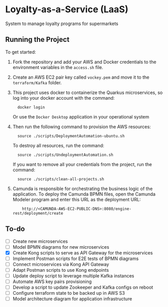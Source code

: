 # Loyalty-as-a-Service (LaaS)

System to manage loyalty programs for supermarkets

## Running the Project

To get started:

1.  Fork the repository and add your AWS and Docker credentials to the environment variables in the `access.sh` file.

2.  Create an AWS EC2 pair key called `vockey.pem` and move it to the `terraform/Kafka` folder.

3.  This project uses docker to containerize the Quarkus microservices, so log into your docker account with the command:

          docker login

    Or use the `Docker Desktop` application in your operational system

4.  Then run the following command to provision the AWS resources:

          source ./scripts/DeploymentAutomation-ubuntu.sh

    To destroy all resources, run the command:

          source ./scripts/UndeploymentAutomation.sh

    If you want to remove all your credentials from the project, run the command:

          source ./scripts/clean-all-projects.sh

5.  Camunda is responsible for orchestrating the business logic of the application. To deploy the Camunda BPMN files, open the Camunda Modeler program and enter this URL as the deployment URL:

            http://<CAMUNDA-AWS-EC2-PUBLIC-DNS>:8080/engine-rest/deployment/create

## To-do

- [ ] Create new microservices
- [ ] Model BPMN diagrams for new microservices
- [x] Create Kong scripts to serve as API Gateway for the microservices
- [ ] Implement Postman scripts for E2E tests of BPMN diagrams
- [ ] Connect microservices via Kong API Gateway
- [ ] Adapt Postman scripts to use Kong endpoints
- [ ] Update deploy script to leverage multiple Kafka instances
- [ ] Automate AWS key pairs provisioning
- [ ] Develop a script to update Zookeeper and Kafka configs on reboot
- [ ] Configure terraform state to be backed up in AWS S3
- [ ] Model architecture diagram for application infrastructure
